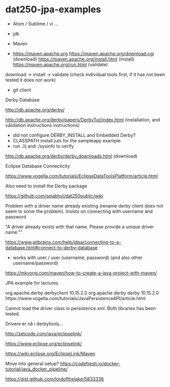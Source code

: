 # dat250-jpa-examples

 - Atom / Sublime / vi ...
 - jdk
 - Maven

 - https://maven.apache.org
 https://maven.apache.org/download.cgi (download)
 https://maven.apache.org/install.html (install)
 https://maven.apache.org/run.html (validate)

download -> install -> validate (check individual tools first, if it has not been tested it does not work)

 - git client

Derby Database

http://db.apache.org/derby/

http://db.apache.org/derby/papers/DerbyTut/index.html (installation, and validation instructions instructions)

- did not configure DERBY_INSTALL and Embedded Derby?
- CLASSPATH install juts for the sampleapp example
- run ./ij and ./sysinfo to verify

http://db.apache.org/derby/derby_downloads.html (download)

Eclipse Database Connecticity

https://www.vogella.com/tutorials/EclipseDataToolsPlatform/article.html

Also need to install the Derby package

https://github.com/selabhvl/dat250public/wiki

Problem with a driver name already existing (rename derby client does not seem to solve the problem). Insists on connecting with username and password

"A driver already exists with that name. Please provide a unique driver name.""

 https://www.jetbrains.com/help/idea/connecting-to-a-database.html#connect-to-derby-database

 - works with user / user (username, password) (and also other username/password)

https://mkyong.com/maven/how-to-create-a-java-project-with-maven/

 JPA example for lectures

 <dependency>
     <groupId>org.apache.derby</groupId>
     <artifactId>derbyclient</artifactId>
     <version>10.15.2.0</version>
 </dependency>

 <dependency>
    <groupId>org.apache.derby</groupId>
    <artifactId>derby</artifactId>
    <version>10.15.2.0</version>
</dependency>
 https://www.vogella.com/tutorials/JavaPersistenceAPI/article.html

Cannot load the driver class in persistence.xml. Both libraries has been tested.

Drivere er nå i derbytools...

http://zetcode.com/java/eclipselink/

https://www.eclipse.org/eclipselink/

https://wiki.eclipse.org/EclipseLink/Maven


Move into general setup?
https://codefresh.io/docker-tutorial/java_docker_pipeline/

https://gist.github.com/lordofthelake/5833336
